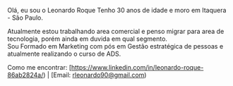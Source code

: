 Olá, eu sou o Leonardo Roque
Tenho 30 anos de idade e moro em Itaquera - São Paulo.

Atualmente estou trabalhando area comercial e penso migrar para area de tecnologia, porém ainda em duvida em qual segmento.  
Sou Formado em Marketing com pós em Gestão estratégica de pessoas e atualmente realizando o curso de ADS.


Como me encontrar: [https://www.linkedin.com/in/leonardo-roque-86ab2824a/) | [Email: rleonardo90@gmail.com)
